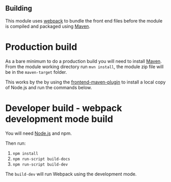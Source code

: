 ## Building
This module uses [webpack](https://webpack.js.org/) to bundle the front end files before the module
is compiled and packaged using [Maven](https://maven.apache.org/).

# Production build
As a bare minimum to do a production build you will need to install [Maven](https://maven.apache.org/).
From the module working directory run `mvn install`, the module zip file will be in the `maven-target` folder.

This works by the by using the [frontend-maven-plugin](https://github.com/eirslett/frontend-maven-plugin) to install a local copy
of Node.js and run the commands below.

# Developer build - webpack development mode build
You will need [Node.js](https://nodejs.org/) and npm.

Then run:
1. `npm install`
2. `npm run-script build-docs`
3. `npm run-script build-dev`

The `build-dev` will run Webpack using the development mode.
